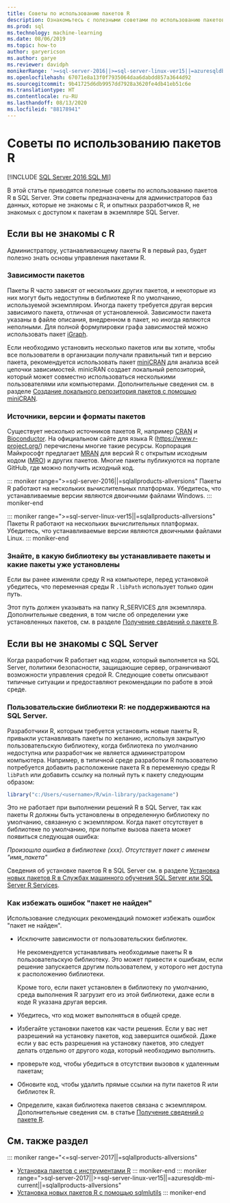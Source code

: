 ```yaml
---
title: Советы по использованию пакетов R
description: Ознакомьтесь с полезными советами по использованию пакетов R в SQL Server для тех, кто только начинает работу с R или SQL Server.
ms.prod: sql
ms.technology: machine-learning
ms.date: 08/06/2019
ms.topic: how-to
author: garyericson
ms.author: garye
ms.reviewer: davidph
monikerRange: '>=sql-server-2016||>=sql-server-linux-ver15||=azuresqldb-mi-current||=sqlallproducts-allversions'
ms.openlocfilehash: 67071e8a13f0f7935064daa6dabdd857a3644d92
ms.sourcegitcommit: 9b41725d6db9957dd7928a3620fe4db41eb51c6e
ms.translationtype: HT
ms.contentlocale: ru-RU
ms.lasthandoff: 08/13/2020
ms.locfileid: "88178941"
---
```

# <a name="tips-for-using-r-packages"></a>Советы по использованию пакетов R

[!INCLUDE [SQL Server 2016 SQL MI](../../includes/applies-to-version/sqlserver2016-asdbmi.md)]

В этой статье приводятся полезные советы по использованию пакетов R в SQL Server. Эти советы предназначены для администраторов баз данных, которые не знакомы с R, и опытных разработчиков R, не знакомых с доступом к пакетам в экземпляре SQL Server.

## <a name="if-youre-new-to-r"></a>Если вы не знакомы с R

Администратору, устанавливающему пакеты R в первый раз, будет полезно знать основы управления пакетами R.

### <a name="package-dependencies"></a>Зависимости пакетов

Пакеты R часто зависят от нескольких других пакетов, и некоторые из них могут быть недоступны в библиотеке R по умолчанию, используемой экземпляром. Иногда пакету требуется другая версия зависимого пакета, отличная от установленной. Зависимости пакета указаны в файле описания, внедренном в пакет, но иногда являются неполными. Для полной формулировки графа зависимостей можно использовать пакет [iGraph](https://igraph.org/r/).

Если необходимо установить несколько пакетов или вы хотите, чтобы все пользователи в организации получали правильный тип и версию пакета, рекомендуется использовать пакет [miniCRAN](https://mran.microsoft.com/package/miniCRAN) для анализа всей цепочки зависимостей. minicRAN создает локальный репозиторий, который может совместно использоваться несколькими пользователями или компьютерами. Дополнительные сведения см. в разделе [Создание локального репозитория пакетов с помощью miniCRAN](create-a-local-package-repository-using-minicran.md).

### <a name="package-sources-versions-and-formats"></a>Источники, версии и форматы пакетов

Существует несколько источников пакетов R, например [CRAN](https://cran.r-project.org/) и [Bioconductor](https://www.bioconductor.org/). На официальном сайте для языка R (<https://www.r-project.org/>) перечислены многие такие ресурсы. Корпорация Майкрософт предлагает [MRAN](https://mran.microsoft.com/) для версий R с открытым исходным кодом ([MRO](https://mran.microsoft.com/open)) и других пакетов. Многие пакеты публикуются на портале GitHub, где можно получить исходный код.

::: moniker range=">=sql-server-2016||=sqlallproducts-allversions"
Пакеты R работают на нескольких вычислительных платформах. Убедитесь, что устанавливаемые версии являются двоичными файлами Windows.
::: moniker-end

::: moniker range=">=sql-server-linux-ver15||=sqlallproducts-allversions"
Пакеты R работают на нескольких вычислительных платформах. Убедитесь, что устанавливаемые версии являются двоичными файлами Linux.
::: moniker-end

### <a name="know-which-library-youre-installing-to-and-which-packages-are-already-installed"></a>Знайте, в какую библиотеку вы устанавливаете пакеты и какие пакеты уже установлены

Если вы ранее изменяли среду R на компьютере, перед установкой убедитесь, что переменная среды R `.libPath` использует только один путь.

Этот путь должен указывать на папку R_SERVICES для экземпляра. Дополнительные сведения, в том числе об определении уже установленных пакетов, см. в разделе [Получение сведений о пакете R](../package-management/r-package-information.md).

## <a name="if-youre-new-to-sql-server"></a>Если вы не знакомы с SQL Server

Когда разработчик R работает над кодом, который выполняется на SQL Server, политики безопасности, защищающие сервер, ограничивают возможности управления средой R. Следующие советы описывают типичные ситуации и предоставляют рекомендации по работе в этой среде.

### <a name="r-user-libraries-not-supported-on-sql-server"></a>Пользовательские библиотеки R: не поддерживаются на SQL Server.

Разработчики R, которым требуется установить новые пакеты R, привыкли устанавливать пакеты по желанию, используя закрытую пользовательскую библиотеку, когда библиотека по умолчанию недоступна или разработчик не является администратором компьютера. Например, в типичной среде разработки R пользователю потребуется добавить расположение пакета R в переменную среды R `libPath` или добавить ссылку на полный путь к пакету следующим образом:

```R
library("c:/Users/<username>/R/win-library/packagename")
```

Это не работает при выполнении решений R в SQL Server, так как пакеты R должны быть установлены в определенную библиотеку по умолчанию, связанную с экземпляром. Когда пакет отсутствует в библиотеке по умолчанию, при попытке вызова пакета может появиться следующая ошибка:

*Произошла ошибка в библиотеке (xxx). Отсутствует пакет с именем "имя_пакета"*

Сведения об установке пакетов R в SQL Server см. в разделе [Установка новых пакетов R в Службах машинного обучения SQL Server или SQL Server R Services](install-additional-r-packages-on-sql-server.md).

### <a name="how-to-avoid-package-not-found-errors"></a>Как избежать ошибок "пакет не найден"

Использование следующих рекомендаций поможет избежать ошибок "пакет не найден".

+ Исключите зависимости от пользовательских библиотек.

    Не рекомендуется устанавливать необходимые пакеты R в пользовательскую библиотеку. Это может привести к ошибкам, если решение запускается другим пользователем, у которого нет доступа к расположению библиотеки.

    Кроме того, если пакет установлен в библиотеку по умолчанию, среда выполнения R загрузит его из этой библиотеки, даже если в коде R указана другая версия.

+ Убедитесь, что код может выполняться в общей среде.

+ Избегайте установки пакетов как части решения. Если у вас нет разрешений на установку пакетов, код завершится ошибкой. Даже если у вас есть разрешения на установку пакетов, это следует делать отдельно от другого кода, который необходимо выполнить.

+ проверьте код, чтобы убедиться в отсутствии вызовов к удаленным пакетам;

+ Обновите код, чтобы удалить прямые ссылки на пути пакетов R или библиотек R.

+ Определите, какая библиотека пакетов связана с экземпляром. Дополнительные сведения см. в статье [Получение сведений о пакете R](../package-management/r-package-information.md).

## <a name="see-also"></a>См. также раздел

::: moniker range="<=sql-server-2017||=sqlallproducts-allversions"
+ [Установка пакетов с инструментами R](install-r-packages-standard-tools.md)
::: moniker-end
::: moniker range=">sql-server-2017||>=sql-server-linux-ver15||=azuresqldb-mi-current||=sqlallproducts-allversions"
+ [Установка новых пакетов R с помощью sqlmlutils](install-additional-r-packages-on-sql-server.md)
::: moniker-end
